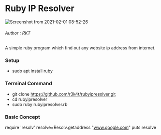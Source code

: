 
# Ruby IP Resolver

![Screenshot from 2021-02-01 08-52-26](https://user-images.githubusercontent.com/69615463/106409812-99d3b980-646b-11eb-9875-30d9aab871e0.png)

<h6>Author : RKT</h6>

A simple ruby program which find out any website ip address from internet.

### Setup ###

+ sudo apt install ruby

### Terminal Command ###

+ git clone https://github.com/r3k4t/rubyipresolver.git
+ cd rubyipresolver
+ sudo ruby rubyipresolver.rb

### Basic Concept ###

require 'resolv'
resolve=Resolv.getaddress "www.google.com"
puts resolve








